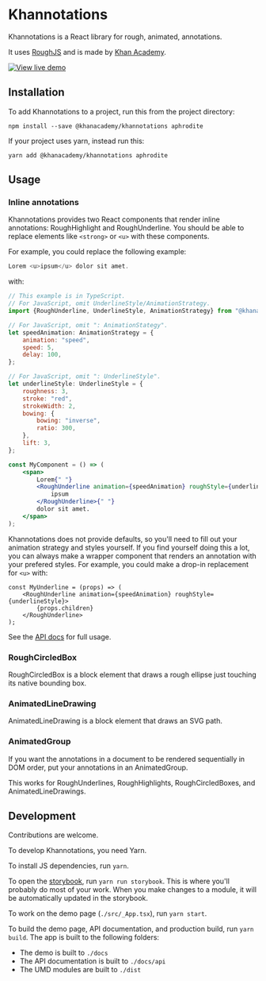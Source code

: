 # Khannotations

Khannotations is a React library for rough, animated, annotations.

It uses [RoughJS](https://roughjs.com/) and is made by
[Khan Academy](https://www.khanacademy.org/).

[![View live demo](https://khan.github.io/khannotations/demo.gif)](https://khan.github.io/khannotations)

## Installation

To add Khannotations to a project, run this from the project directory:

```
npm install --save @khanacademy/khannotations aphrodite
```

If your project uses yarn, instead run this:

```
yarn add @khanacademy/khannotations aphrodite
```

## Usage

### Inline annotations

Khannotations provides two React components that render inline annotations:
RoughHighlight and RoughUnderline. You should be able to replace elements like
`<strong>` or `<u>` with these components.

For example, you could replace the following example:

```jsx
Lorem <u>ipsum</u> dolor sit amet.
```

with:

```jsx
// This example is in TypeScript.
// For JavaScript, omit UnderlineStyle/AnimationStrategy.
import {RoughUnderline, UnderlineStyle, AnimationStrategy} from "@khanacademy/khannotations";

// For JavaScript, omit ": AnimationStategy".
let speedAnimation: AnimationStrategy = {
    animation: "speed",
    speed: 5,
    delay: 100,
};

// For JavaScript, omit ": UnderlineStyle".
let underlineStyle: UnderlineStyle = {
    roughness: 3,
    stroke: "red",
    strokeWidth: 2,
    bowing: {
        bowing: "inverse",
        ratio: 300,
    },
    lift: 3,
};

const MyComponent = () => (
    <span>
        Lorem{" "}
        <RoughUnderline animation={speedAnimation} roughStyle={underlineStyle}>
            ipsum
        </RoughUnderline>{" "}
        dolor sit amet.
    </span>
);
```

Khannotations does not provide defaults, so you'll need to fill out your
animation strategy and styles yourself. If you find yourself doing this a
lot, you can always make a wrapper component that renders an annotation with
your prefered styles. For example, you could make a drop-in replacement for
`<u>` with:

```
const MyUnderline = (props) => (
    <RoughUnderline animation={speedAnimation} roughStyle={underlineStyle}>
        {props.children}
    </RoughUnderline>
);
```

See the [API docs](https://khan.github.io/khannotations/api/) for full usage.

### RoughCircledBox

RoughCircledBox is a block element that draws a rough ellipse just touching
its native bounding box.

### AnimatedLineDrawing

AnimatedLineDrawing is a block element that draws an SVG path.

### AnimatedGroup

If you want the annotations in a document to be rendered sequentially in
DOM order, put your annotations in an AnimatedGroup.

This works for RoughUnderlines, RoughHighlights, RoughCircledBoxes, and
AnimatedLineDrawings.

## Development

Contributions are welcome.

To develop Khannotations, you need Yarn.

To install JS dependencies, run `yarn`.

To open the [storybook](https://storybook.js.org/), run `yarn run storybook`.
This is where you'll probably do most of your work. When you make changes to
a module, it will be automatically updated in the storybook.

To work on the demo page (`./src/_App.tsx`), run `yarn start`.

To build the demo page, API documentation, and production build, run `yarn build`.
The app is built to the following folders:

-   The demo is built to `./docs`
-   The API documentation is built to `./docs/api`
-   The UMD modules are built to `./dist`
